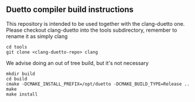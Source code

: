 Duetto compiler build instructions
----------------------------------

This repository is intended to be used together with the clang-duetto
one. Please checkout clang-duetto into the tools subdirectory, remember to
rename it as simply clang

```
cd tools
git clone <clang-duetto-repo> clang
```

We advise doing an out of tree build, but it's not necessary

```
mkdir build
cd build
cmake -DCMAKE_INSTALL_PREFIX=/opt/duetto -DCMAKE_BUILD_TYPE=Release ..
make
make install
```
